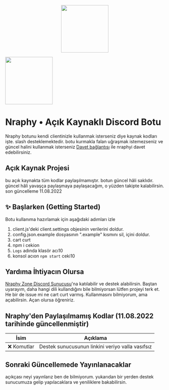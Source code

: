 <p align="center">
  <img width="150" height="150" src="https://cdn.discordapp.com/attachments/801418986809589771/1007426236894691378/Narpitti.png">
</p>

<img align="center" src="https://cdn.discordapp.com/attachments/801418986809589771/1007426236894691378/Narpitti.png" height="150" width="150">

# Nraphy • Açık Kaynaklı Discord Botu
Nraphy botunu kendi clientinizle kullanmak isterseniz diye kaynak kodları işte. slash desteklemektedir. botu kurmakla falan uğraşmak istemezseniz ve güncel halini kullanmak isterseniz [Davet bağlantısı](https://discord.com/oauth2/authorize?client_id=700959962452459550&permissions=8&redirect_uri=https://discord.gg/VppTU9h&scope=applications.commands%20bot&response_type=code) ile nraphyi davet edebilirsiniz.

## Açık Kaynak Projesi
bu açık kaynakta tüm kodlar paylaşılmamıştır. botun güncel hâli saklıdır. güncel hâli yavaşça paylaşmaya paylaşacağım, o yüzden takipte kalabilirsin. son güncelleme 11.08.2022

## ✨ Başlarken (Getting Started)
Botu kullanıma hazırlamak için aşağıdaki adımları izle
1. client.js'deki client.settings objesinin verilerini doldur.
2. config.json.example dosyasının ".example" kısmını sil, içini doldur.
3. cart curt
31. npm i cekion
89. `Logs` adında klasör acı10
4. konsol acıon `npm start` ceki10

## Yardıma İhtiyacın Olursa
[Nraphy Zone Discord Sunucusu](https://discord.gg/JhasTMZr2A)'na katılabilir ve destek alabilirsin. Baştan uyarayım, daha hangi dili kullandığını bile bilmiyorsan lütfen projeyi terk et. He bir de issue mi ne cart curt varmış. Kullanmasını bilmiyorum, ama açabilirsin. Açan olursa öğreniriz.

## Nraphy'den Paylaşılmamış Kodlar (11.08.2022 tarihinde güncellenmiştir)
| İsim            | Açıklama                                              |
|-----------------|-------------------------------------------------------|
| ❌ Komutlar     | Destek sunucusunun linkini veriyo valla vasıfsız      |

## Sonraki Güncellemede Yayınlanacaklar
açıkçası neyi yayınlarız ben de bilmiyorum. yukarıdan bir yerden destek sunucumuza gelip yapılacaklara ve yeniliklere bakabilirsin.
